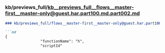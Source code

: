 ### kb/previews_full/kb__previews_full__flows__master-first__master-only@guest.har.part100.md.part002.md

```md
### kb/previews_full/flows__master-first__master-only@guest.har.part100.md (part 002)

```md
{
                "functionName": "h",
                "scriptId"
```

```

```
